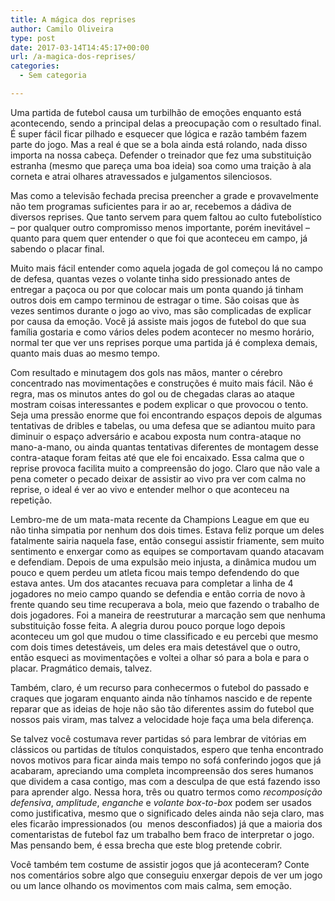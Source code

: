 ```yaml
---
title: A mágica dos reprises
author: Camilo Oliveira
type: post
date: 2017-03-14T14:45:17+00:00
url: /a-magica-dos-reprises/
categories:
  - Sem categoria

---
```

Uma partida de futebol causa um turbilhão de emoções enquanto está acontecendo, sendo a principal delas a preocupação com o resultado final. É super fácil ficar pilhado e esquecer que lógica e razão também fazem parte do jogo. Mas a real é que se a bola ainda está rolando, nada disso importa na nossa cabeça. Defender o treinador que fez uma substituição estranha (mesmo que pareça uma boa ideia) soa como uma traição à ala corneta e atrai olhares atravessados e julgamentos silenciosos.

Mas como a televisão fechada precisa preencher a grade e provavelmente não tem programas suficientes para ir ao ar, recebemos a dádiva de diversos reprises. Que tanto servem para quem faltou ao culto futebolístico &#8211; por qualquer outro compromisso menos importante, porém inevitável &#8211; quanto para quem quer entender o que foi que aconteceu em campo, já sabendo o placar final.

Muito mais fácil entender como aquela jogada de gol começou lá no campo de defesa, quantas vezes o volante tinha sido pressionado antes de entregar a paçoca ou por que colocar mais um ponta quando já tinham outros dois em campo terminou de estragar o time. São coisas que às vezes sentimos durante o jogo ao vivo, mas são complicadas de explicar por causa da emoção. Você já assiste mais jogos de futebol do que sua família gostaria e como vários deles podem acontecer no mesmo horário, normal ter que ver uns reprises porque uma partida já é complexa demais, quanto mais duas ao mesmo tempo.

Com resultado e minutagem dos gols nas mãos, manter o cérebro concentrado nas movimentações e construções é muito mais fácil. Não é regra, mas os minutos antes do gol ou de chegadas claras ao ataque mostram coisas interessantes e podem explicar o que provocou o tento. Seja uma pressão enorme que foi encontrando espaços depois de algumas tentativas de dribles e tabelas, ou uma defesa que se adiantou muito para diminuir o espaço adversário e acabou exposta num contra-ataque no mano-a-mano, ou ainda quantas tentativas diferentes de montagem desse contra-ataque foram feitas até que ele foi encaixado. Essa calma que o reprise provoca facilita muito a compreensão do jogo. Claro que não vale a pena cometer o pecado deixar de assistir ao vivo pra ver com calma no reprise, o ideal é ver ao vivo e entender melhor o que aconteceu na repetição.

Lembro-me de um mata-mata recente da Champions League em que eu não tinha simpatia por nenhum dos dois times. Estava feliz porque um deles fatalmente sairia naquela fase, então consegui assistir friamente, sem muito sentimento e enxergar como as equipes se comportavam quando atacavam e defendiam. Depois de uma expulsão meio injusta, a dinâmica mudou um pouco e quem perdeu um atleta ficou mais tempo defendendo do que estava antes. Um dos atacantes recuava para completar a linha de 4 jogadores no meio campo quando se defendia e então corria de novo à frente quando seu time recuperava a bola, meio que fazendo o trabalho de dois jogadores. Foi a maneira de reestruturar a marcação sem que nenhuma substituição fosse feita. A alegria durou pouco porque logo depois aconteceu um gol que mudou o time classificado e eu percebi que mesmo com dois times detestáveis, um deles era mais detestável que o outro, então esqueci as movimentações e voltei a olhar só para a bola e para o placar. Pragmático demais, talvez.

Também, claro, é um recurso para conhecermos o futebol do passado e craques que jogaram enquanto ainda não tínhamos nascido e de repente reparar que as ideias de hoje não são tão diferentes assim do futebol que nossos pais viram, mas talvez a velocidade hoje faça uma bela diferença.

Se talvez você costumava rever partidas só para lembrar de vitórias em clássicos ou partidas de títulos conquistados, espero que tenha encontrado novos motivos para ficar ainda mais tempo no sofá conferindo jogos que já acabaram, apreciando uma completa incompreensão dos seres humanos que dividem a casa contigo, mas com a desculpa de que está fazendo isso para aprender algo. Nessa hora, três ou quatro termos como _recomposição defensiva_, _amplitude_, _enganche_ e _volante box-to-box_ podem ser usados como justificativa, mesmo que o significado deles ainda não seja claro, mas eles ficarão impressionados (ou  menos desconfiados) já que a maioria dos comentaristas de futebol faz um trabalho bem fraco de interpretar o jogo. Mas pensando bem, é essa brecha que este blog pretende cobrir.

<!-- Begin MailChimp Signup Form -->

<link href="//cdn-images.mailchimp.com/embedcode/classic-10_7.css" rel="stylesheet" type="text/css" />

<div id="mc_embed_signup">
</div>

<!--End mc_embed_signup-->

Você também tem costume de assistir jogos que já aconteceram? Conte nos comentários sobre algo que conseguiu enxergar depois de ver um jogo ou um lance olhando os movimentos com mais calma, sem emoção.